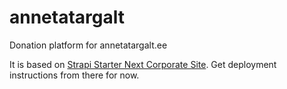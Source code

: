 # annetatargalt

Donation platform for annetatargalt.ee

It is based on [Strapi Starter Next Corporate Site](https://github.com/strapi/strapi-starter-next-corporate). Get deployment instructions from there for now.
